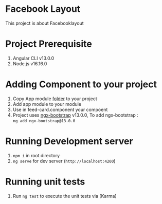 #  Facebook Layout

This project is about Facebooklayout

# Project Prerequisite

1. Angular CLI v13.0.0
2. Node.js v16.16.0

# Adding Component to your project
1. Copy App module [folder](https://github.com/Deep1218/reusable/tree/Facebook/src/app) to your project
2. Add app module to your module
3. Use in feed-card.component your compoent
4. Project uses [ngx-bootstrap](https://www.npmjs.com/package/ngx-bootstrap) v13.0.0, To add ngx-bootstrap : <br /> `ng add ngx-bootstrap@13.0.0`

# Running Development server

1. `npm i` in root directory
2. `ng serve` for dev server (`http://localhost:4200`)


# Running unit tests

1. Run `ng test` to execute the unit tests via [Karma]


    


    


 